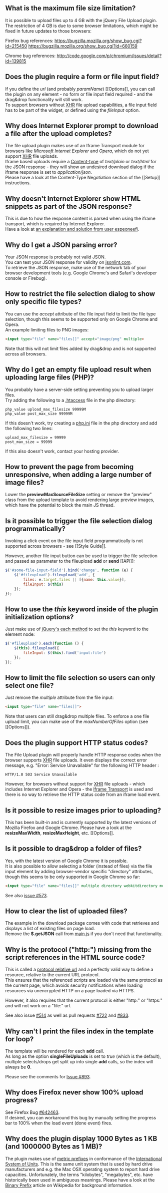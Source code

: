 ## What is the maximum file size limitation?
It is possible to upload files up to 4 GB with the jQuery File Upload plugin.
The restriction of 4 GB is due to some browser limitations, which might be fixed in future updates to those browsers:

Firefox bug references:
https://bugzilla.mozilla.org/show_bug.cgi?id=215450
https://bugzilla.mozilla.org/show_bug.cgi?id=660159

Chrome bug references:
http://code.google.com/p/chromium/issues/detail?id=139815

## Does the plugin require a form or file input field?
If you define the *url* (and probably *paramName*) [[Options]], you can call the plugin on any element - no form or file input field required - and the drag&drop functionality will still work.  
To support browsers without [XHR](https://developer.mozilla.org/en/xmlhttprequest) file upload capabilities, a file input field has to be part of the widget, or defined using the *fileInput* option.

## Why does Internet Explorer prompt to download a file after the upload completes?
The file upload plugin makes use of an Iframe Transport module for browsers like *Microsoft Internet Explorer* and *Opera*, which do not yet support [XHR](https://developer.mozilla.org/en/xmlhttprequest) file uploads.  
Iframe based uploads require a [Content-type](http://en.wikipedia.org/wiki/MIME#Content-Type) of *text/plain* or *text/html* for the JSON response - they will show an undesired download dialog if the iframe response is set to *application/json*.   
Please have a look at the Content-Type Negotiation section of the [[Setup]] instructions.

## Why doesn't Internet Explorer show HTML snippets as part of the JSON response?
This is due to how the response content is parsed when using the iframe transport, which is required by Internet Explorer.  
Have a look at [an explanation and solution from user espeoneefi](https://github.com/blueimp/jQuery-File-Upload/issues/659#issuecomment-2999298).

## Why do I get a JSON parsing error?
Your JSON response is probably not valid JSON.  
You can test your JSON response for validity on [jsonlint.com](http://www.jsonlint.com/).  
To retrieve the JSON response, make use of the network tab of your browser development tools (e.g. Google Chrome's and Safari's developer console or Firebug).

## How to restrict the file selection dialog to show only specific file types?
You can use the *accept* attribute of the file input field to limit the file type selection, though this seems to be supported only on Google Chrome and Opera.  
An example limiting files to PNG images:

```html
<input type="file" name="files[]" accept="image/png" multiple>
```

Note that this will not limit files added by drag&drop and is not supported across all browsers.

## Why do I get an empty file upload result when uploading large files (PHP)?
You probably have a server-side setting preventing you to upload larger files.  
Try adding the following to a [.htaccess](http://httpd.apache.org/docs/current/howto/htaccess.html) file in the php directory:

```
php_value upload_max_filesize 99999M
php_value post_max_size 99999M
```

If this doesn't work, try creating a [php.ini](http://www.php.net/manual/en/ini.php) file in the php directory and add the following two lines:

```
upload_max_filesize = 99999
post_max_size = 99999
```

If this also doesn't work, contact your hosting provider.

## How to prevent the page from becoming unresponsive, when adding a large number of image files?
Lower the **previewMaxSourceFileSize** setting or remove the "preview" class from the upload template to avoid rendering large preview images, which have the potential to block the main JS thread.

## Is it possible to trigger the file selection dialog programmatically?
Invoking a click event on the file input field programmatically is not supported across browsers - see [[Style Guide]].

However, another file input button can be used to trigger the file selection and passed as parameter to the fileupload **add** or **send** [[API]]:

```js
$('#some-file-input-field').bind('change', function (e) {
    $('#fileupload').fileupload('add', {
        files: e.target.files || [{name: this.value}],
        fileInput: $(this)
    });
});
```

## How to use the *this* keyword inside of the plugin initialization options?
Just make use of [jQuery's each method](http://api.jquery.com/each/) to set the *this* keyword to the element node:

```js
$('#fileupload').each(function () {
    $(this).fileupload({
        fileInput: $(this).find('input:file')
    });
});
```

## How to limit the file selection so users can only select one file?
Just remove the *multiple* attribute from the file input:

```html
<input type="file" name="files[]">
```

Note that users can still drag&drop multiple files. To enforce a one file upload limit, you can make use of the *maxNumberOfFiles* option (see [[Options]]).

## Does the plugin support HTTP status codes?
The File Upload plugin will properly handle HTTP response codes when the browser supports [XHR](https://developer.mozilla.org/en/xmlhttprequest) file uploads.
It even displays the correct error message, e.g. "Error: Service Unavailable" for the following HTTP header :

    HTTP/1.0 503 Service Unavailable

However, for browsers without support for [XHR](https://developer.mozilla.org/en/xmlhttprequest) file uploads - which includes Internet Explorer and Opera - the [Iframe Transport](https://github.com/blueimp/jQuery-File-Upload/blob/master/jquery.iframe-transport.js) is used and there is no way to retrieve the HTTP status code from an iframe load event.

## Is it possible to resize images prior to uploading?
This has been built-in and is currently supported by the latest versions of Mozilla Firefox and Google Chrome. Please have a look at the **resizeMaxWidth**, **resizeMaxHeight**, etc. [[Options]].

## Is it possible to drag&drop a folder of files?
Yes, with the latest version of Google Chrome it is possible.  
It is also possible to allow selecting a folder (instead of files) via the file input element by adding browser-vendor specific "directory" attributes, though this seems to be only supported in Google Chrome so far:

```html
<input type="file" name="files[]" multiple directory webkitdirectory mozdirectory>
```

See also [issue #573](https://github.com/blueimp/jQuery-File-Upload/issues/573).

## How to clear the list of uploaded files?
The example in the download package comes with code that retrieves and displays a list of existing files on page load.  
Remove the **$.getJSON** call from [main.js](https://github.com/blueimp/jQuery-File-Upload/blob/master/js/main.js) if you don't need that functionality.

## Why is the protocol ("http:") missing from the script references in the HTML source code?
This is called a [protocol relative url](//www.google.com/search?q=protocol+relative+URL) and a perfectly valid way to define a resource, relative to the current URL protocol.  
This ensures that the referenced scripts are loaded via the same protocol as the current page, which avoids security notifications when loading resources via unencrypted HTTP on a page loaded via HTTPS.

However, it also requires that the current protocol is either "http:" or "https:" and will not work on a "file:" url.

See also issue [#514](https://github.com/blueimp/jQuery-File-Upload/issues/514) as well as pull requests [#722](https://github.com/blueimp/jQuery-File-Upload/pull/772) and [#833](https://github.com/blueimp/jQuery-File-Upload/pull/833).

## Why can't I print the files index in the template for loop?
The template will be rendered for each **add** call.  
As long as the option **singleFileUploads** is set to *true* (which is the default), multiple selects/drops get split up into single **add** calls, so the index will always be **0**.

Please see the comments for [Issue #893](https://github.com/blueimp/jQuery-File-Upload/issues/893).

## Why does Firefox never show 100% upload progress?
See Firefox Bug [#642463](https://bugzilla.mozilla.org/show_bug.cgi?id=642463).  
If desired, you can workaround this bug by manually setting the progress bar to 100% when the load event (done event) fires.

## Why does the plugin display 1000 Bytes as 1 KB (and 1000000 Bytes as 1 MB)?
The plugin makes use of [metric prefixes](http://en.wikipedia.org/wiki/SI_prefix) in conformance of the [International System of Units](http://en.wikipedia.org/wiki/International_System_of_Units).
This is the same unit system that is used by hard drive manufacturers and e.g. the Mac OSX operating system to report hard drive capacities.
Unfortunately, the terms "kilobytes", "megabytes", etc. have historically been used in ambiguous meanings. Please have a look at the [Binary Prefix](http://en.wikipedia.org/wiki/Binary_prefix) article on Wikipedia for background information.